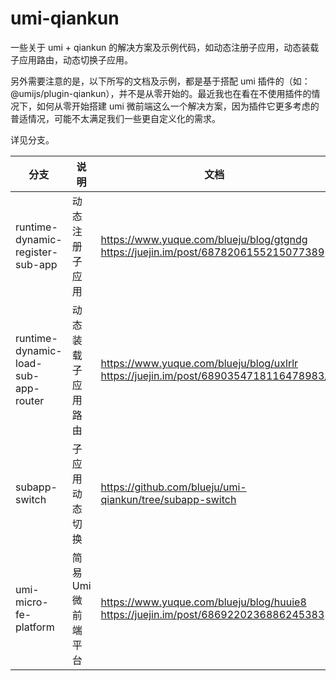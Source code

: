 # umi-qiankun

一些关于 umi + qiankun 的解决方案及示例代码，如动态注册子应用，动态装载子应用路由，动态切换子应用。

另外需要注意的是，以下所写的文档及示例，都是基于搭配 umi 插件的（如：@umijs/plugin-qiankun），并不是从零开始的。最近我也在看在不使用插件的情况下，如何从零开始搭建 umi 微前端这么一个解决方案，因为插件它更多考虑的普适情况，可能不太满足我们一些更自定义化的需求。

详见分支。

| 分支                                | 说明                | 文档                                                         |
| ----------------------------------- | ------------------- | ------------------------------------------------------------ |
| runtime-dynamic-register-sub-app    | 动态注册子应用      | https://www.yuque.com/blueju/blog/gtgndg<br />https://juejin.im/post/6878206155215077389 |
| runtime-dynamic-load-sub-app-router | 动态装载子应用路由  | https://www.yuque.com/blueju/blog/uxlrlr<br />https://juejin.im/post/6890354718116478983/ |
| subapp-switch                       | 子应用动态切换      | https://github.com/blueju/umi-qiankun/tree/subapp-switch      |                                                  |
| umi-micro-fe-platform               | 简易 Umi 微前端平台 | https://www.yuque.com/blueju/blog/huuie8<br />https://juejin.im/post/6869220236886245383 |

